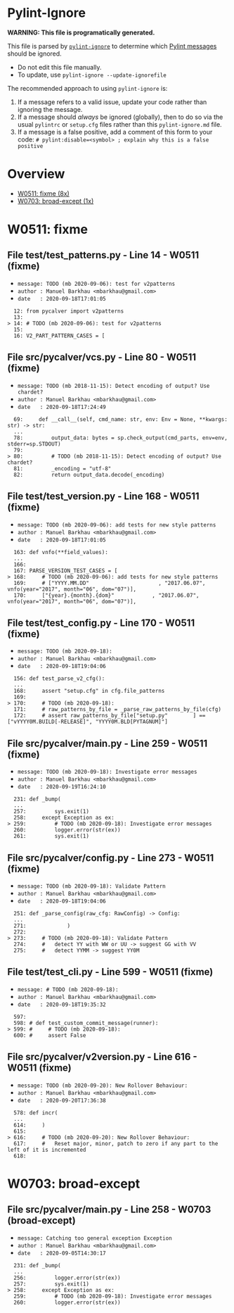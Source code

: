 # Pylint-Ignore

**WARNING: This file is programatically generated.**

This file is parsed by [`pylint-ignore`](https://pypi.org/project/pylint-ignore/)
to determine which
[Pylint messages](https://pylint.pycqa.org/en/stable/technical_reference/features.html)
should be ignored.

- Do not edit this file manually.
- To update, use `pylint-ignore --update-ignorefile`

The recommended approach to using `pylint-ignore` is:

1. If a message refers to a valid issue, update your code rather than
   ignoring the message.
2. If a message should *always* be ignored (globally), then to do so
   via the usual `pylintrc` or `setup.cfg` files rather than this
   `pylint-ignore.md` file.
3. If a message is a false positive, add a comment of this form to your code:
   `# pylint:disable=<symbol> ; explain why this is a false positive`


# Overview

 - [W0511: fixme (8x)](#w0511-fixme)
 - [W0703: broad-except (1x)](#w0703-broad-except)


# W0511: fixme

## File test/test_patterns.py - Line 14 - W0511 (fixme)

- `message: TODO (mb 2020-09-06): test for v2patterns`
- `author : Manuel Barkhau <mbarkhau@gmail.com>`
- `date   : 2020-09-18T17:01:05`

```
  12: from pycalver import v2patterns
  13:
> 14: # TODO (mb 2020-09-06): test for v2patterns
  15:
  16: V2_PART_PATTERN_CASES = [
```


## File src/pycalver/vcs.py - Line 80 - W0511 (fixme)

- `message: TODO (mb 2018-11-15): Detect encoding of output? Use chardet?`
- `author : Manuel Barkhau <mbarkhau@gmail.com>`
- `date   : 2020-09-18T17:24:49`

```
  69:     def __call__(self, cmd_name: str, env: Env = None, **kwargs: str) -> str:
  ...
  78:         output_data: bytes = sp.check_output(cmd_parts, env=env, stderr=sp.STDOUT)
  79:
> 80:         # TODO (mb 2018-11-15): Detect encoding of output? Use chardet?
  81:         _encoding = "utf-8"
  82:         return output_data.decode(_encoding)
```


## File test/test_version.py - Line 168 - W0511 (fixme)

- `message: TODO (mb 2020-09-06): add tests for new style patterns`
- `author : Manuel Barkhau <mbarkhau@gmail.com>`
- `date   : 2020-09-18T17:01:05`

```
  163: def vnfo(**field_values):
  ...
  166:
  167: PARSE_VERSION_TEST_CASES = [
> 168:     # TODO (mb 2020-09-06): add tests for new style patterns
  169:     # ["YYYY.MM.DD"                      , "2017.06.07", vnfo(year="2017", month="06", dom="07")],
  170:     ["{year}.{month}.{dom}"            , "2017.06.07", vnfo(year="2017", month="06", dom="07")],
```


## File test/test_config.py - Line 170 - W0511 (fixme)

- `message: TODO (mb 2020-09-18):`
- `author : Manuel Barkhau <mbarkhau@gmail.com>`
- `date   : 2020-09-18T19:04:06`

```
  156: def test_parse_v2_cfg():
  ...
  168:     assert "setup.cfg" in cfg.file_patterns
  169:
> 170:     # TODO (mb 2020-09-18):
  171:     # raw_patterns_by_file = _parse_raw_patterns_by_file(cfg)
  172:     # assert raw_patterns_by_file["setup.py"        ] == ["vYYYY0M.BUILD[-RELEASE]", "YYYY0M.BLD[PYTAGNUM]"]
```


## File src/pycalver/__main__.py - Line 259 - W0511 (fixme)

- `message: TODO (mb 2020-09-18): Investigate error messages`
- `author : Manuel Barkhau <mbarkhau@gmail.com>`
- `date   : 2020-09-19T16:24:10`

```
  231: def _bump(
  ...
  257:         sys.exit(1)
  258:     except Exception as ex:
> 259:         # TODO (mb 2020-09-18): Investigate error messages
  260:         logger.error(str(ex))
  261:         sys.exit(1)
```


## File src/pycalver/config.py - Line 273 - W0511 (fixme)

- `message: TODO (mb 2020-09-18): Validate Pattern`
- `author : Manuel Barkhau <mbarkhau@gmail.com>`
- `date   : 2020-09-18T19:04:06`

```
  251: def _parse_config(raw_cfg: RawConfig) -> Config:
  ...
  271:             )
  272:
> 273:     # TODO (mb 2020-09-18): Validate Pattern
  274:     #   detect YY with WW or UU -> suggest GG with VV
  275:     #   detect YYMM -> suggest YY0M
```


## File test/test_cli.py - Line 599 - W0511 (fixme)

- `message: # TODO (mb 2020-09-18):`
- `author : Manuel Barkhau <mbarkhau@gmail.com>`
- `date   : 2020-09-18T19:35:32`

```
  597:
  598: # def test_custom_commit_message(runner):
> 599: #     # TODO (mb 2020-09-18):
  600: #     assert False
```


## File src/pycalver/v2version.py - Line 616 - W0511 (fixme)

- `message: TODO (mb 2020-09-20): New Rollover Behaviour:`
- `author : Manuel Barkhau <mbarkhau@gmail.com>`
- `date   : 2020-09-20T17:36:38`

```
  578: def incr(
  ...
  614:     )
  615:
> 616:     # TODO (mb 2020-09-20): New Rollover Behaviour:
  617:     #   Reset major, minor, patch to zero if any part to the left of it is incremented
  618:
```


# W0703: broad-except

## File src/pycalver/__main__.py - Line 258 - W0703 (broad-except)

- `message: Catching too general exception Exception`
- `author : Manuel Barkhau <mbarkhau@gmail.com>`
- `date   : 2020-09-05T14:30:17`

```
  231: def _bump(
  ...
  256:         logger.error(str(ex))
  257:         sys.exit(1)
> 258:     except Exception as ex:
  259:         # TODO (mb 2020-09-18): Investigate error messages
  260:         logger.error(str(ex))
```

